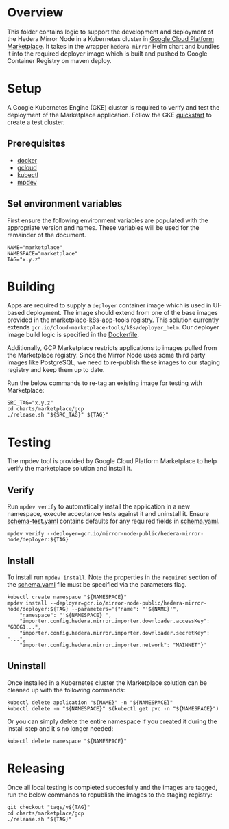 # Overview

This folder contains logic to support the development and deployment of the Hedera Mirror Node in a Kubernetes cluster
in [Google Cloud Platform Marketplace](https://console.cloud.google.com/marketplace). It takes in the wrapper
`hedera-mirror` Helm chart and bundles it into the required deployer image which is built and pushed to Google Container
Registry on maven deploy.

# Setup

A Google Kubernetes Engine (GKE) cluster is required to verify and test the deployment of the Marketplace application.
Follow the GKE [quickstart](https://cloud.google.com/kubernetes-engine/docs/quickstart) to create a test cluster.

## Prerequisites

- [docker](https://docs.docker.com/install/)
- [gcloud](https://cloud.google.com/sdk/gcloud/)
- [kubectl](https://kubernetes.io/docs/tasks/tools/install-kubectl/)
- [mpdev](https://github.com/GoogleCloudPlatform/marketplace-k8s-app-tools/blob/master/docs/mpdev-references.md)

## Set environment variables

First ensure the following environment variables are populated with the appropriate version and names.
These variables will be used for the remainder of the document.

    NAME="marketplace"
    NAMESPACE="marketplace"
    TAG="x.y.z"

# Building

Apps are required to supply a `deployer` container image which is used in UI-based deployment.
The image should extend from one of the base images provided in the marketplace-k8s-app-tools registry.
This solution currently extends `gcr.io/cloud-marketplace-tools/k8s/deployer_helm`. Our deployer image build logic
is specified in the [Dockerfile](Dockerfile).

Additionally, GCP Marketplace restricts applications to images pulled from the Marketplace registry. Since the Mirror
Node uses some third party images like PostgreSQL, we need to re-publish these images to our staging registry and keep
them up to date.

Run the below commands to re-tag an existing image for testing with Marketplace:

    SRC_TAG="x.y.z"
    cd charts/marketplace/gcp
    ./release.sh "${SRC_TAG}" ${TAG}"

# Testing

The mpdev tool is provided by Google Cloud Platform Marketplace to help verify the marketplace solution and install it.

## Verify

Run `mpdev verify` to automatically install the application in a new namespace, execute acceptance tests against it and uninstall it.
Ensure [schema-test.yaml](schema-test.yaml) contains defaults for any required fields in [schema.yaml](schema.yaml).

    mpdev verify --deployer=gcr.io/mirror-node-public/hedera-mirror-node/deployer:${TAG}

## Install

To install run `mpdev install`. Note the properties in the `required` section of the [schema.yaml](schema.yaml)
file must be specified via the parameters flag.

    kubectl create namespace "${NAMESPACE}"
    mpdev install --deployer=gcr.io/mirror-node-public/hedera-mirror-node/deployer:${TAG} --parameters='{"name": "'${NAME}'",
        "namespace": "'${NAMESPACE}'",
        "importer.config.hedera.mirror.importer.downloader.accessKey": "GOOG1...",
        "importer.config.hedera.mirror.importer.downloader.secretKey": "...",
        "importer.config.hedera.mirror.importer.network": "MAINNET"}'

## Uninstall

Once installed in a Kubernetes cluster the Marketplace solution can be cleaned up with the following commands:

    kubectl delete application "${NAME}" -n "${NAMESPACE}"
    kubectl delete -n "${NAMESPACE}" $(kubectl get pvc -n "${NAMESPACE}")

Or you can simply delete the entire namespace if you created it during the install step and it's no longer needed:

    kubectl delete namespace "${NAMESPACE}"

# Releasing

Once all local testing is completed succesfully and the images are tagged, run the below commands to republish the images
to the staging registry:

    git checkout "tags/v${TAG}"
    cd charts/marketplace/gcp
    ./release.sh "${TAG}"
